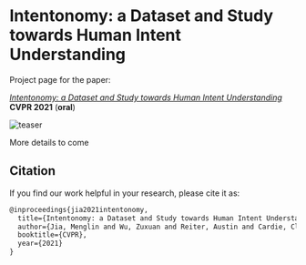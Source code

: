 # Intentonomy: a Dataset and Study towards Human Intent Understanding

Project page for the paper:

[*Intentonomy: a Dataset and Study towards Human Intent Understanding*](https://arxiv.org/abs/2011.05558) **CVPR 2021** (**oral**)

![teaser](/Users/menglin/Documents/2020intent/intentonomy/images/teaser.png)



More details to come



## Citation

If you find our work helpful in your research, please cite it as:

```tex
@inproceedings{jia2021intentonomy,
  title={Intentonomy: a Dataset and Study towards Human Intent Understanding},
  author={Jia, Menglin and Wu, Zuxuan and Reiter, Austin and Cardie, Claire and Belongie, Serge and Lim, Ser-Nam},
  booktitle={CVPR},
  year={2021}
}
```

